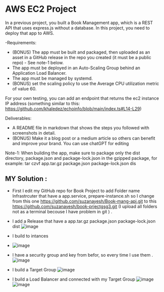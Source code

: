 # AWS EC2 Project‏
In a previous project, you built a Book Management app, which is a REST API that uses express.js without a database.
In this project, you need to deploy that app to AWS.

-Requirements:
 - (BONUS) The app must be built and packaged, then uploaded as an asset in a GitHub release in the repo you created (it must be a public repo) - See note-1 below.
 - The app must be deployed in an Auto-Scaling Group behind an Application Load Balancer.
 - The app must be managed by systemd.
 - (BONUS) set the scaling policy to use the Average CPU utilization metric of value 60.

For your own testing, you can add an endpoint that returns the ec2 instance IP address (something similar to this: https://github.com/khaledez/echoinfo/blob/main/index.ts#L14-L29)

Deliverables:
- A README file in markdown that shows the steps you followed with screenshots in detail.
- (BONUS) Make it a blog post or a medium article so others can benefit and improve your brand. You can use chatGPT for editing

Note-1:
When building the app, make sure to package only the dist directory, package.json and package-lock.json in the gzipped package, for example:
tar czvf app.tar.gz package.json package-lock.json dis
## MY Solution :
- First I edit my GitHub repo for Book Project to add Folder name Infrastrcuter that have a app.service, 
prepare-instance.sh so I change from this one https://github.com/suzanayesh/Book-mang-api.git to this https://github.com/suzanayesh/book-prjectgsg3.git (I upload all folders not as a terminal becouse I have problem in git ) .
- I add a Release that have a app.tar.gz package.json package-lock.json dist
![image](https://github.com/suzanayesh/aws/assets/100838193/f782db7d-c332-46bc-b279-35bbb2d42fba)
- I build to intances

- ![image](https://github.com/suzanayesh/aws/assets/100838193/450719cb-ad70-4814-8f71-9f055680cfa3)

- I have a security group and key from befor, so every time I use them .
 ![image](https://github.com/suzanayesh/aws/assets/100838193/a450dc07-1de9-41d7-ae14-7de1f6ba9337)
 
- I build a Target Group
 ![image](https://github.com/suzanayesh/aws/assets/100838193/56bae455-7610-4d7f-8541-50c3f866fd85)

- I build a Load Balancer and connected with my Target Group 
  ![image](https://github.com/suzanayesh/aws/assets/100838193/07c53744-e5a2-492a-b0ba-bbf6affa5a52)
  ![image](https://github.com/suzanayesh/aws/assets/100838193/6262dfcd-950e-44f3-9160-ce3dbd658198)

 
